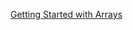[Getting Started with Arrays](https://www.notion.so/matthengo/8e739574c0bb4b63b1d8e0d04f2cf0bb?pvs=4#1cdc25a8737f44e283ca763e627f3017)